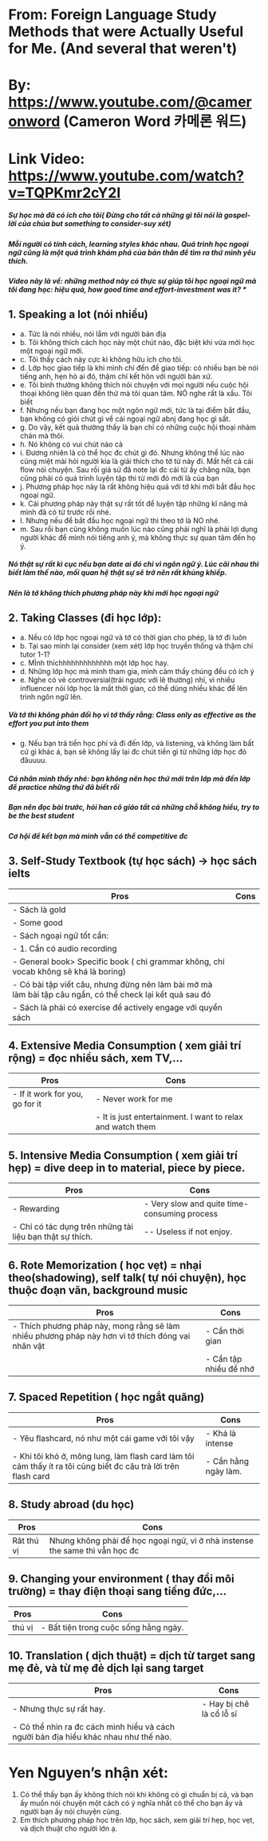 # From: Foreign Language Study Methods that were Actually Useful for Me. (And several that weren't) 

# By: https://www.youtube.com/@cameronword (Cameron Word 카메론 워드)

# Link Video: https://www.youtube.com/watch?v=TQPKmr2cY2I 

##### Sự học mà đã có ích cho tôi( Đừng cho tất cả những gì tôi nói là gospel- lời của chúa but something to consider-suy xét)
##### Mỗi người có tính cách, learning styles khác nhau. Quá trình học ngoại ngữ cũng là một quá trình khám phá của bản thân để tìm ra thứ mình yêu thích. 

##### Video này là về: những method này có thực sự giúp tôi học ngoại ngữ mà tôi đang học: hiệu quả, how good time and effort-investment was it? *  


## 1.	Speaking a lot (nói nhiều)
- a.	Tức là nói nhiều, nói lắm với người bản địa
- b.	Tôi không thích cách học này một chút nào, đặc biệt khi vừa mới học một ngoại ngữ mới.
- c.	Tôi thấy cách này cực kì không hữu ích cho tôi. 
- d.	Lớp học giao tiếp là khi mình chỉ đến để giao tiếp: có nhiều bạn bè nói tiếng anh, hẹn hò ai đó, thậm chí kết hôn với người bản xứ.
- e.	Tôi bình thường không thích nói chuyện với mọi người nếu cuộc hội thoại không liên quan đến thứ mà tôi quan tâm. NÓ nghe rất là xấu. Tôi biết
- f.	Nhưng nếu bạn đang học một ngôn ngữ mới, tức là tại điểm bắt đầu, bạn không có giỏi chút gì về cái ngoại ngữ abnj đang học gì sất. 
- g.	Do vậy, kết quả thường thấy là bạn chỉ có những cuộc hội thoại nhàm chán mà thôi. 
- h.	Nó không có vui chút nào cả
- i.	Đương nhiên là có thể học đc chút gì đó. Nhưng không thể lúc nào cũng miệt mài hỏi người kia là giải thích cho tớ từ này đi. Mất hết cả cái flow nói chuyện. Sau rồi giả sử đã note lại đc cái từ ấy chăng nữa, bạn cũng phải có quá trình luyện tập thì từ mới đó mới là của bạn
- j.	Phương pháp học này là rất không hiệu quả với tớ khi mới bắt đầu học ngoại ngữ.
- k.	Cái phương pháp này thật sự rất tốt để luyện tập những kĩ năng mà mình đã có từ trước rồi nhé. 
- l.	Nhưng nếu để bắt đầu học ngoại ngữ thì theo tớ là NO nhé. 
- m.	Sau rồi bạn cũng không muốn lúc nào cũng phải nghĩ là phải lợi dụng người khác để mình nói tiếng anh ý, mà không thực sự quan tâm đến họ ý. 
##### Nó thật sự rất kì cục nếu bạn date ai đó chỉ vì ngôn ngữ ý. Lúc cãi nhau thì biết làm thế nào,  mối quan hệ thật sự sẽ trờ nên rất khủng khiếp.
##### 	Nên là tớ không thích phương pháp này khi mới học ngoại ngữ 


## 2.	Taking Classes (đi học lớp):
- a.	Nếu có lớp học ngoại ngữ và tớ có thời gian cho phép, là tớ đi luôn 
- b.	Tại sao mình lại consider (xem xét) lớp học truyền thống và thậm chí tutor 1-1?
- c.	MÌnh thíchhhhhhhhhhhhh một lớp học hay.
- d.	Những lớp học mà mình tham gia, mình cảm thấy chúng đều có ích ý
- e.	Nghe có vẻ controversial(trái ngược với lẽ thường) nhỉ, vì nhiều influencer nói lớp học là mất thời gian, có thể dùng nhiều khác để lên trình ngôn ngữ lên. 
#####	Và tớ thì không phản đối họ vì tớ thấy rằng: Class only as effective as the effort you put into them 
- g.	Nếu bạn trả tiền học phí và đi đến lớp, và listening, và không làm bất cứ gì khác á, bạn sẽ không lấy lại đc chút tiền gì từ những lớp học đó đâuuuu. 
#####	Cá nhân mình thấy nhé: bạn không nên học thứ mới trên lớp mà đến lớp để practice những thứ đã biết rồi
#####	Bạn nên đọc bài trước, hỏi han cô giáo tất cả những chỗ không hiểu, try to be the best student 
#####	Cơ hội để kết bạn mà mình vẫn có thể competitive đc 


## 3. Self-Study Textbook (tự học sách) -> học sách ielts

| Pros | Cons |
| --- | --- |
| -	Sách là gold ||
|-	Some good| |	
|-	Sách ngoại ngữ tốt cần:||
|-	1. Cần có audio recording||
|-	General book> Specific book ( chỉ grammar không, chỉ vocab không sẽ khá là boring)||
|-	Có bài tập viết câu, nhưng đừng nên làm bài mở mà làm bài tập câu ngắn, có thể check lại kết quả sau đó||
|-	Sách là phải có exercise để actively engage với quyển sách||


## 4.	Extensive Media Consumption ( xem giải trí rộng) = đọc nhiều sách, xem TV,…

| Pros | Cons |
| --- | --- |
| -	If it work for you, go for it |-	Never work for me|
||-	It is just entertainment. I want to relax and watch them|

## 5. Intensive Media Consumption ( xem giải trí hẹp) = dive deep in to material, piece by piece. 

| Pros | Cons |
| --- | --- |
| -	Rewarding |-	Very slow and quite time-consuming process|
|-	Chỉ có tác dụng trên những tài liệu bạn thật sự thích. |--	Useless if not enjoy. |


## 6.	Rote Memorization ( học vẹt) = nhại theo(shadowing), self talk( tự nói chuyện), học thuộc đoạn văn, background music

| Pros | Cons |
| --- | --- |
| -	Thích phương pháp này, mong rằng sẽ làm nhiều phương pháp này hơn vì tớ thích đóng vai nhân vật |-	Cần thời gian|
||-	Cần tập nhiều để nhớ |


## 7. Spaced Repetition ( học ngắt quãng)

| Pros | Cons |
| --- | --- |
| -	Yêu flashcard, nó như một cái game với tôi vậy |-	Khá là intense|
|-	Khi tôi khó ở, mông lung, làm flash card làm tôi cảm thấy ít ra tôi cũng biết đc câu trả lời trên flash card|-	Cần hằng ngày làm. |

## 8.	Study abroad (du học)

| Pros | Cons |
| --- | --- |
|Rât thú vị |Nhưng không phải để học ngoại ngữ, vì ở nhà instense the same thì vẫn học đc|


## 9.	Changing your environment ( thay đổi môi trường) = thay điện thoại sang tiếng đức,…

| Pros | Cons |
| --- | --- |
|thú vị |-	Bất tiện trong cuộc sống hằng ngày. |


## 10.	Translation ( dịch thuật) = dịch từ target sang mẹ đẻ, và từ mẹ đẻ dịch lại sang target

| Pros | Cons |
| --- | --- |
|-	Nhưng thực sự rất hay. |-	Hay bị chê là cổ lỗ sĩ|
|-	Có thể nhìn ra đc cách mình hiểu và cách người bản địa hiểu khác nhau như thế nào. ||



# Yen Nguyen’s nhận xét:
1.	Có thể thấy bạn ấy không thích nói khi không có gì chuẩn bị cả, và bạn ấy muốn nói chuyện một cách có ý nghĩa nhất có thể cho bạn ấy và người bạn ấy nói chuyện cùng. 
2.	Em thích phương pháp học trên lớp, học sách, xem giải trí hẹp, học vẹt, và dịch thuật cho người lớn ạ.  
